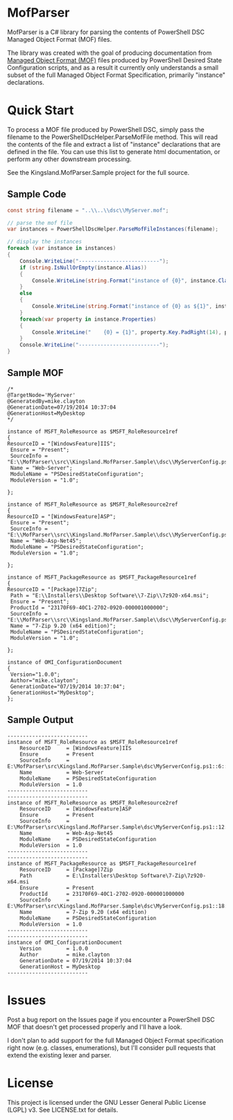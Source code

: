 MofParser
=========

MofParser is a C# library for parsing the contents of PowerShell DSC Managed Object Format (MOF) files.

The library was created with the goal of producing documentation from [Managed Object Format (MOF)](http://www.dmtf.org/standards/cim)
files produced by PowerShell Desired State Configuration scripts, and as a result it currently only understands
a small subset of the full Managed Object Format Specification, primarily "instance" declarations.


Quick Start
===========

To process a MOF file produced by PowerShell DSC, simply pass the filename to the PowerShellDscHelper.ParseMofFile method.
This will read the contents of the file and extract a list of "instance" declarations that are defined in the file. You
can use this list to generate html documentation, or perform any other downstream processing.

See the Kingsland.MofParser.Sample project for the full source.

Sample Code
-----------

```c#
const string filename = "..\\..\\dsc\\MyServer.mof";

// parse the mof file
var instances = PowerShellDscHelper.ParseMofFileInstances(filename);

// display the instances
foreach (var instance in instances)
{
    Console.WriteLine("--------------------------");
    if (string.IsNullOrEmpty(instance.Alias))
    {
        Console.WriteLine(string.Format("instance of {0}", instance.ClassName));
    }
    else
    {
        Console.WriteLine(string.Format("instance of {0} as ${1}", instance.ClassName, instance.Alias));
    }
    foreach(var property in instance.Properties)
    {
        Console.WriteLine("    {0} = {1}", property.Key.PadRight(14), property.Value.ToString());
    }
    Console.WriteLine("--------------------------");
}
```

Sample MOF
----------

```
/*
@TargetNode='MyServer'
@GeneratedBy=mike.clayton
@GenerationDate=07/19/2014 10:37:04
@GenerationHost=MyDesktop
*/

instance of MSFT_RoleResource as $MSFT_RoleResource1ref
{
ResourceID = "[WindowsFeature]IIS";
 Ensure = "Present";
 SourceInfo = "E:\\MofParser\\src\\Kingsland.MofParser.Sample\\dsc\\MyServerConfig.ps1::6::9::WindowsFeature";
 Name = "Web-Server";
 ModuleName = "PSDesiredStateConfiguration";
 ModuleVersion = "1.0";

};

instance of MSFT_RoleResource as $MSFT_RoleResource2ref
{
ResourceID = "[WindowsFeature]ASP";
 Ensure = "Present";
 SourceInfo = "E:\\MofParser\\src\\Kingsland.MofParser.Sample\\dsc\\MyServerConfig.ps1::12::9::WindowsFeature";
 Name = "Web-Asp-Net45";
 ModuleName = "PSDesiredStateConfiguration";
 ModuleVersion = "1.0";

};

instance of MSFT_PackageResource as $MSFT_PackageResource1ref
{
ResourceID = "[Package]7Zip";
 Path = "E:\\Installers\\Desktop Software\\7-Zip\\7z920-x64.msi";
 Ensure = "Present";
 ProductId = "23170F69-40C1-2702-0920-000001000000";
 SourceInfo = "E:\\MofParser\\src\\Kingsland.MofParser.Sample\\dsc\\MyServerConfig.ps1::18::9::Package";
 Name = "7-Zip 9.20 (x64 edition)";
 ModuleName = "PSDesiredStateConfiguration";
 ModuleVersion = "1.0";

};

instance of OMI_ConfigurationDocument
{
 Version="1.0.0";
 Author="mike.clayton";
 GenerationDate="07/19/2014 10:37:04";
 GenerationHost="MyDesktop";
};
```

Sample Output
-------------

```
--------------------------
instance of MSFT_RoleResource as $MSFT_RoleResource1ref
    ResourceID     = [WindowsFeature]IIS
    Ensure         = Present
    SourceInfo     = E:\MofParser\src\Kingsland.MofParser.Sample\dsc\MyServerConfig.ps1::6::9::WindowsFeature
    Name           = Web-Server
    ModuleName     = PSDesiredStateConfiguration
    ModuleVersion  = 1.0
--------------------------
--------------------------
instance of MSFT_RoleResource as $MSFT_RoleResource2ref
    ResourceID     = [WindowsFeature]ASP
    Ensure         = Present
    SourceInfo     = E:\MofParser\src\Kingsland.MofParser.Sample\dsc\MyServerConfig.ps1::12::9::WindowsFeature
    Name           = Web-Asp-Net45
    ModuleName     = PSDesiredStateConfiguration
    ModuleVersion  = 1.0
--------------------------
--------------------------
instance of MSFT_PackageResource as $MSFT_PackageResource1ref
    ResourceID     = [Package]7Zip
    Path           = E:\Installers\Desktop Software\7-Zip\7z920-x64.msi
    Ensure         = Present
    ProductId      = 23170F69-40C1-2702-0920-000001000000
    SourceInfo     = E:\MofParser\src\Kingsland.MofParser.Sample\dsc\MyServerConfig.ps1::18::9::Package
    Name           = 7-Zip 9.20 (x64 edition)
    ModuleName     = PSDesiredStateConfiguration
    ModuleVersion  = 1.0
--------------------------
--------------------------
instance of OMI_ConfigurationDocument
    Version        = 1.0.0
    Author         = mike.clayton
    GenerationDate = 07/19/2014 10:37:04
    GenerationHost = MyDesktop
--------------------------
```


Issues
======

Post a bug report on the Issues page if you encounter a PowerShell DSC MOF that doesn't get processed properly
and I'll have a look.

I don't plan to add support for the full Managed Object Format specification right now (e.g. classes, enumerations),
but I'll consider pull requests that extend the existing lexer and parser.


License
=======

This project is licensed under the GNU Lesser General Public License (LGPL) v3. See LICENSE.txt for details.

